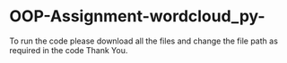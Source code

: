 # OOP-Assignment-wordcloud_py-
To run the code please download all the files and change the file path as required in the code
Thank You.

